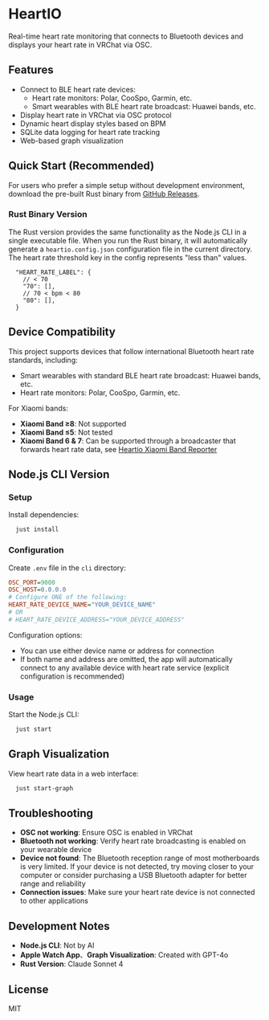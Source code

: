 # HeartIO

Real-time heart rate monitoring that connects to Bluetooth devices and displays your heart rate in VRChat via OSC.

## Features

- Connect to BLE heart rate devices:
  - Heart rate monitors: Polar, CooSpo, Garmin, etc.
  - Smart wearables with BLE heart rate broadcast: Huawei bands, etc.
- Display heart rate in VRChat via OSC protocol
- Dynamic heart display styles based on BPM
- SQLite data logging for heart rate tracking
- Web-based graph visualization

## Quick Start (Recommended)

For users who prefer a simple setup without development environment, download the pre-built Rust binary from [GitHub Releases](https://github.com/xn-sakina/vrchat-heartio/releases).

### Rust Binary Version

The Rust version provides the same functionality as the Node.js CLI in a single executable file. When you run the Rust binary, it will automatically generate a `heartio.config.json` configuration file in the current directory. The heart rate threshold key in the config represents "less than" values.

```jsonc
  "HEART_RATE_LABEL": {
    // < 70
    "70": [],
    // 70 < bpm < 80
    "80": [],
  }
```

## Device Compatibility

This project supports devices that follow international Bluetooth heart rate standards, including:
- Smart wearables with standard BLE heart rate broadcast: Huawei bands, etc.
- Heart rate monitors: Polar, CooSpo, Garmin, etc.

For Xiaomi bands:
- **Xiaomi Band ≥8**: Not supported
- **Xiaomi Band ≤5**: Not tested
- **Xiaomi Band 6 & 7**: Can be supported through a broadcaster that forwards heart rate data, see [Heartio Xiaomi Band Reporter](./app-python/README.md)

## Node.js CLI Version

### Setup

Install dependencies:

```bash
  just install
```

### Configuration

Create `.env` file in the `cli` directory:

```ini
OSC_PORT=9000
OSC_HOST=0.0.0.0
# Configure ONE of the following:
HEART_RATE_DEVICE_NAME="YOUR_DEVICE_NAME"
# OR
# HEART_RATE_DEVICE_ADDRESS="YOUR_DEVICE_ADDRESS"
```

Configuration options:

- You can use either device name or address for connection
- If both name and address are omitted, the app will automatically connect to any available device with heart rate service (explicit configuration is recommended)

### Usage

Start the Node.js CLI:

```bash
  just start
```

## Graph Visualization

View heart rate data in a web interface:

```bash
  just start-graph
```

## Troubleshooting

- **OSC not working**: Ensure OSC is enabled in VRChat
- **Bluetooth not working**: Verify heart rate broadcasting is enabled on your wearable device
- **Device not found**: The Bluetooth reception range of most motherboards is very limited. If your device is not detected, try moving closer to your computer or consider purchasing a USB Bluetooth adapter for better range and reliability
- **Connection issues**: Make sure your heart rate device is not connected to other applications

## Development Notes

- **Node.js CLI**: Not by AI
- **Apple Watch App**、**Graph Visualization**: Created with GPT-4o
- **Rust Version**: Claude Sonnet 4

## License

MIT
